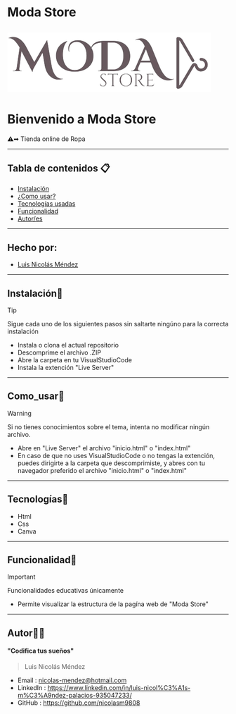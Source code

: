 # Moda Store
![Logo](Recursos/Logo.png)
---
# Bienvenido a Moda Store
⚠️➡︎ Tienda online de Ropa

---
## Tabla de contenidos 📋

- [Instalación](#instalación) 
- [¿Como usar?](#Como_usar) 
- [Tecnologías usadas](#Tecnologías)
- [Funcionalidad](#Funcionalidad)
- [Autor/es](#autor)
---
## Hecho por:
- [Luis Nicolás Méndez](#autor)

---
## Instalación📂
> [!TIP]
>Sigue cada uno de los siguientes pasos sin saltarte ningúno para la correcta instalación
- Instala o clona el actual repositorio
- Descomprime el archivo .ZIP
- Abre la carpeta en tu VisualStudioCode
- Instala la extención "Live Server"
---
## Como_usar💼
> [!WARNING]
>Si no tienes conocimientos sobre el tema, intenta no modificar ningún archivo.

- Abre en "Live Server" el archivo "inicio.html" o "index.html"
- En caso de que no uses VisualStudioCode o no tengas la extención, puedes dirigirte a la carpeta que descomprimiste, y abres con tu navegador preferido el archivo "inicio.html" o "index.html"
---
## Tecnologías📱
- Html
- Css
- Canva
---
## Funcionalidad💭
> [!IMPORTANT]  
> Funcionalidades educativas únicamente
- Permite visualizar la estructura de la pagína web de "Moda Store"
---
## Autor👨‍💻
#### "Codifica tus sueños"
> Luis Nicolás Méndez
- Email : 		nicolas-mendez@hotmail.com
- LinkedIn : 	https://www.linkedin.com/in/luis-nicol%C3%A1s-m%C3%A9ndez-palacios-935047233/
- GitHub :		https://github.com/nicolasm9808
